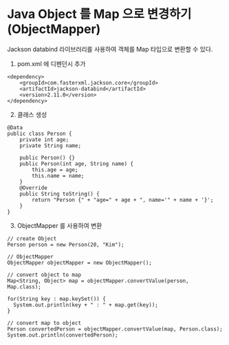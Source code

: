 # Java Object 를 Map 으로 변경하기 (ObjectMapper)

Jackson databind 라이브러리를 사용하여 객체를 Map 타입으로 변환할 수 있다.

1. pom.xml 에 디펜던시 추가

```
<dependency>
    <groupId>com.fasterxml.jackson.core</groupId>
    <artifactId>jackson-databind</artifactId>
    <version>2.11.0</version>
</dependency>
```

2. 클래스 생성

```
@Data
public class Person {
    private int age;
    private String name;

    public Person() {}
    public Person(int age, String name) {
        this.age = age;
        this.name = name;
    }
    @Override
    public String toString() {
        return "Person {" + "age=" + age + ", name='" + name + '}';
    }
}

```

3. ObjectMapper 를 사용하여 변환

```
// create Object
Person person = new Person(20, "Kim");

// ObjectMapper
ObjectMapper objectMapper = new ObjectMapper();

// convert object to map
Map<String, Object> map = objectMapper.convertValue(person, Map.class);

for(String key : map.keySet()) {
  System.out.println(key + " : " + map.get(key));
}

// convert map to object
Person convertedPerson = objectMapper.convertValue(map, Person.class);
System.out.println(convertedPerson);
```
